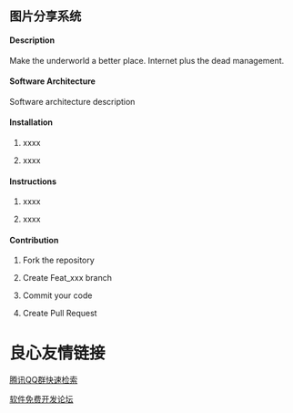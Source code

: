 ## 图片分享系统


#### Description
Make the underworld a better place. Internet plus the dead management. 


#### Software Architecture
Software architecture description


#### Installation


1. xxxx

2. xxxx


#### Instructions


1. xxxx

2. xxxx


#### Contribution


1. Fork the repository

2. Create Feat_xxx branch

3. Commit your code

4. Create Pull Request



 # 良心友情链接

[腾讯QQ群快速检索](http://u.720life.cn/s/8cf73f7c)

[软件免费开发论坛](http://u.720life.cn/s/bbb01dc0)